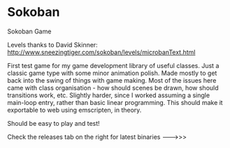 Sokoban
=======

Sokoban Game

Levels thanks to David Skinner:
http://www.sneezingtiger.com/sokoban/levels/microbanText.html


First test game for my game development library of useful classes.
Just a classic game type with some minor animation polish. Made mostly to get back into the swing of things with game making.
Most of the issues here came with class organisation - how should scenes be drawn, how should transitions work, etc.
Slightly harder, since I worked assuming a single main-loop entry, rather than basic linear programming. This should make it exportable to web using emscripten, in theory.

Should be easy to play and test!

Check the releases tab on the right for latest binaries --->>>
